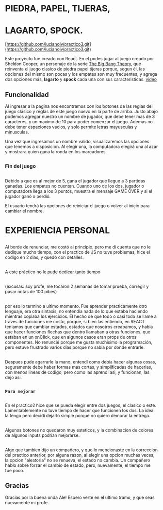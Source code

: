 # PIEDRA, PAPEL, TIJERAS, 
# LAGARTO, SPOCK.

[https://github.com/lucianoiv/practico3.git](https://github.com/lucianoiv/practico3.git)

Este proyecto fue creado con React.
En el podes jugar al juego creado por Sheldon Cooper, un personaje de la serie [The Big Bang Theory](https://www.warnerbros.com/tv/big-bang-theory), que reinventa el juego clasico de piedra papel tijeras porque, segun él, las opciones del mismo son pocas y los empates son muy frecuentes, y agrega dos opciones más, **lagarto** y **spock** cada una con sus caracteristicas. [video](https://www.youtube.com/watch?v=pIpmITBocfM&pp=ygUgcm9jayBwYXBlciBzY2lzc29ycyBsaXphcmQgc3BvY2s%3D)

## Funcionalidad

Al ingresar a la pagina nos encontramos con los botones de las reglas del juego clasico y reglas de este juego nuevo en la parte de arriba. Justo abajo podemos agregar nuestro un nombre de jugador, que debe tener mas de 3 caracteres, y un maximo de 10 para poder comenzar el juego. Ademas no debe tener espaciones vacios, y solo permite letras mayusculas y minusculas.

Una vez que ingresamos un nombre valido, visualizaremos las opciones que tenemos a disposicion. Al elegir una, la computadora elegirá una al azar y mostrara quien gana la ronda en los marcadores. 
##
### Fin del juego
##
Debido a que es al mejor de 5, gana el jugador que llegue a 3 partidas ganadas. Los empates no cuentan. Cuando uno de los dos, jugador o computadora llega a los 3 puntos, muestra el mensaje GAME OVER y si el jugador ganó o perdió.

El usuario tendrá las opciones de reiniciar el juego o volver al inicio para cambiar el nombre.
##
# EXPERIENCIA PERSONAL
##
Al borde de renunciar, me costó al principio, pero me di cuenta que no le dedique mucho tiempo, con el practico de JS no tuve problemas, hice el codigo en 2 dias, y quedo con detalles.

<br>A este práctico no le pude dedicar tanto tiempo 

<br>(excusas: soy profe, me tocaron 2 semanas de tomar prueba, corregir y pasar notas de 100 pibes)

<br> 
por eso lo termino a ultimo momento. Fue aprender practicamente otro lenguaje, era otra sintaxis, no entendia nada de lo que estaba haciendo mientras copiaba los ejercicios. El hecho de que todo o casi todo se llame a traves de funciones me costo, porque, si bien las entiendo, en REACT teniamos que cambiar estados, estados que nosotros creabamos, y habia que hacer funciones flechas que dentro llamaban a otras funciones, que estaban en un onClick, que en algunos casos eran props de otros componentes. No renuncié porque me gusta muchisimo la programación, pero estuve frustrado varios días porque no sabia por donde entrarle.

<br>Despues pude agarrarle la mano, entendí como debia hacer algunas cosas, seguramente debe haber formas mas cortas, y simplificadas de hacerlas, con menos lineas de codigo, pero como las aprendi asi, y funcionan, las dejo asi.
##
### `Para mejorar`
##

En el practico2 hice que se pueda elegir entre dos juegos, el clasico o este. Lamentablemente no tuve tiempo de hacer que funcionen los dos. La idea la tengo pero decidi dejarlo simple porque no quiero demorar la entrega.

<br>Algunos botones no quedaron muy esteticos, y la combinacion de colores de algunos inputs podrian mejorarse.

<br>Algo que tambien dijo un compañero, y que lo mencionaste en la correccion del practico anterior, por alguna razon, al elegir una opcion muchas veces, la opcion "aleatoria" no se renueva, el estado no cambia. Un compañero hablo sobre forzar el cambio de estado, pero, nuevamente, el tiempo me fue poco.

##
##  Gracias

Gracias por la buena onda Ale! Espero verte en el ultimo tramo, y que seas nuevamente mi profe.